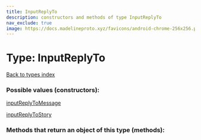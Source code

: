 ```yaml
---
title: InputReplyTo
description: constructors and methods of type InputReplyTo
nav_exclude: true
image: https://docs.madelineproto.xyz/favicons/android-chrome-256x256.png
---
```

# Type: InputReplyTo
[Back to types index](index.html)



### Possible values (constructors):

[inputReplyToMessage](/API_docs/constructors/inputReplyToMessage.html)  

[inputReplyToStory](/API_docs/constructors/inputReplyToStory.html)  



### Methods that return an object of this type (methods):



